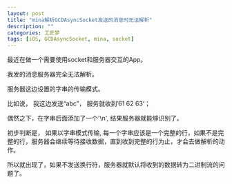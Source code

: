 ```yaml
---
layout: post
title: "mina解析GCDAsyncSocket发送的消息时无法解析"
description: ""
categories: 工匠梦
tags: [iOS, GCDAsyncSocket, mina, socket]
---
```


最近在做一个需要使用socket和服务器交互的App。  

我发的消息服务器完全无法解析。  

服务器这边设置的字串的传输模式。  

比如说， 我这边发送“abc”， 服务就收到’61 62 63‘；  

偶然之下，在字串后面添加了一个'\n', 结果服务器就能够识别了。

初步判断是， 如果以字串模式传输, 每一个字串应该是一个完整的行，如果不是完整的行，服务器会继续等待接收数据，直到收到完整的行为止，才会去做解析的动作。  

所以就出现了，如果不发送换行符，服务器就默认将收到的数据转为二进制流的问题了。  